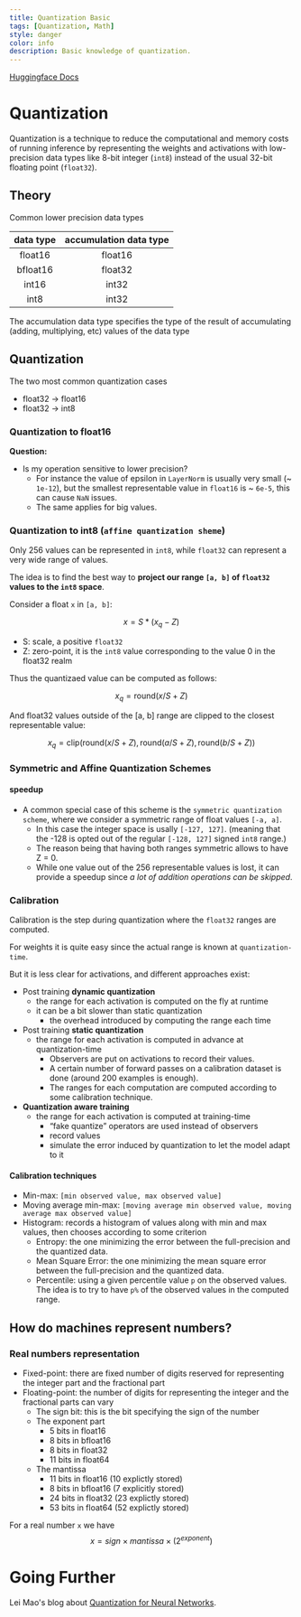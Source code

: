 ```yaml
---
title: Quantization Basic
tags: [Quantization, Math]
style: danger
color: info
description: Basic knowledge of quantization.
---
```

[Huggingface Docs](https://huggingface.co/docs/optimum/concept_guides/quantization)

# Quantization

Quantization is a technique to reduce the computational and memory costs of running inference by representing the weights and activations with low-precision data types like 8-bit integer (`int8`) instead of the usual 32-bit floating point (`float32`).

## Theory

Common lower precision data types

| data type | accumulation data type |
| :-------: | :--------------------: |
|  float16  |        float16        |
| bfloat16 |        float32        |
|   int16   |         int32         |
|   int8   |         int32         |

The accumulation data type specifies the type of the result of accumulating (adding, multiplying, etc) values of the data type

## Quantization

The two most common quantization cases

- float32 -> float16
- float32 -> int8

### Quantization to float16

**Question:**

* Is my operation sensitive to lower precision?
  * For instance the value of epsilon in `LayerNorm` is usually very small (~ `1e-12`), but the smallest representable value in `float16` is ~ `6e-5`, this can cause `NaN` issues.
  * The same applies for big values.

### Quantization to int8 (`affine quantization sheme`)

Only 256 values can be represented in `int8`, while `float32` can represent a very wide range of values.

The idea is to find the best way to **project our range `[a, b]` of `float32` values to the `int8` space**.

Consider a float `x` in `[a, b]`:

$$
x = S * (x_q - Z)
$$

- S: scale, a positive `float32`
- Z: zero-point, it is the `int8` value corresponding to the value 0 in the float32 realm

Thus the quantizaed value can be computed as follows:

$$
x_q = \mathrm{round}(x/S + Z)
$$

And float32 values outside of the [a, b] range are clipped to the closest representable value:

$$
x_q = \mathrm{clip}(\mathrm{round}(x/S + Z), \mathrm{round}(a/S + Z), \mathrm{round}(b/S + Z))
$$

### Symmetric and Affine Quantization Schemes

#### speedup

- A common special case of this scheme is the `symmetric quantization scheme`, where we consider a symmetric range of float values `[-a, a]`.
  - In this case the integer space is usally `[-127, 127]`. (meaning that the -128 is opted out of the regular `[-128, 127]` signed `int8` range.)
  - The reason being that having both ranges symmetric allows to have Z = 0.
  - While one value out of the 256 representable values is lost, it can provide a speedup since *a lot of addition operations can be skipped*.

### Calibration

Calibration is the step during quantization where the `float32` ranges are computed.

For weights it is quite easy since the actual range is known at `quantization-time`.

But it is less clear for activations, and different approaches exist:

- Post training **dynamic quantization**
  - the range for each activation is computed on the fly at runtime
  - it can be a bit slower than static quantization
    - the overhead introduced by computing the range each time
- Post training **static quantization**
  - the range for each activation is computed in advance at quantization-time
    - Observers are put on activations to record their values.
    - A certain number of forward passes on a calibration dataset is done (around 200 examples is enough).
    - The ranges for each computation are computed according to some calibration technique.
- **Quantization aware training**
  - the range for each activation is computed at training-time
    - “fake quantize” operators are used instead of observers
    - record values
    - simulate the error induced by quantization to let the model adapt to it

#### Calibration techniques
- Min-max: `[min observed value, max observed value]`
- Moving average min-max: `[moving average min observed value, moving average max observed value]`
- Histogram: records a histogram of values along with min and max values, then chooses according to some criterion
  - Entropy: the one minimizing the error between the full-precision and the quantized data.
  - Mean Square Error: the one minimizing the mean square error between the full-precision and the quantized data.
  - Percentile: using a given percentile value `p` on the observed values. The idea is to try to have `p%` of the observed values in the computed range.

## How do machines represent numbers?
### Real numbers representation
- Fixed-point: there are fixed number of digits reserved for representing the integer part and the fractional part
- Floating-point: the number of digits for representing the integer and the fractional parts can vary
  - The sign bit: this is the bit specifying the sign of the number
  - The exponent part
    - 5 bits in float16
    - 8 bits in bfloat16
    - 8 bits in float32
    - 11 bits in float64
  - The mantissa
    - 11 bits in float16 (10 explictly stored)
    - 8 bits in bfloat16 (7 explicitly stored)
    - 24 bits in float32 (23 explictly stored)
    - 53 bits in float64 (52 explictly stored)

For a real number `x` we have
$$
x = sign \times mantissa \times (2^{exponent})
$$

# Going Further
Lei Mao's blog about [Quantization for Neural Networks](https://leimao.github.io/article/Neural-Networks-Quantization/).
